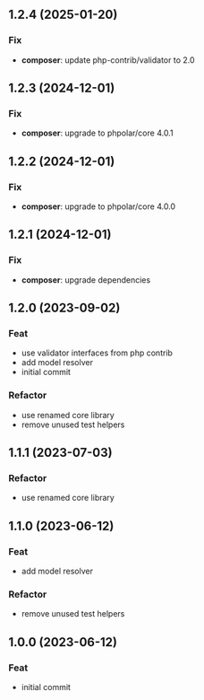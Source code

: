 ## 1.2.4 (2025-01-20)

### Fix

- **composer**: update php-contrib/validator to 2.0

## 1.2.3 (2024-12-01)

### Fix

- **composer**: upgrade to phpolar/core 4.0.1

## 1.2.2 (2024-12-01)

### Fix

- **composer**: upgrade to phpolar/core 4.0.0

## 1.2.1 (2024-12-01)

### Fix

- **composer**: upgrade dependencies

## 1.2.0 (2023-09-02)

### Feat

- use validator interfaces from php contrib
- add model resolver
- initial commit

### Refactor

- use renamed core library
- remove unused test helpers

## 1.1.1 (2023-07-03)

### Refactor

- use renamed core library

## 1.1.0 (2023-06-12)

### Feat

- add model resolver

### Refactor

- remove unused test helpers

## 1.0.0 (2023-06-12)

### Feat

- initial commit
